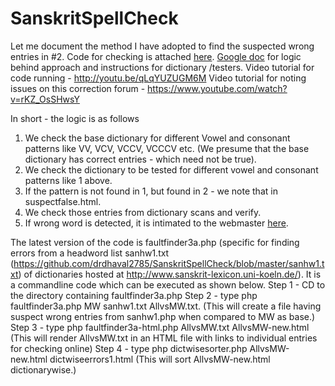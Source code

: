 SanskritSpellCheck
==================

Let me document the method I have adopted to find the suspected wrong entries in #2. 
Code for checking is attached <a href="https://github.com/drdhaval2785/SanskritSpellCheck">here</a>. 
<a href="https://docs.google.com/document/d/1G4HoDz9nuj2GPeHQopNVSnDEGrnXtoAuXFugj4sQHZg/edit?usp=sharing">Google doc</a> for logic behind approach and instructions for dictionary /testers.
Video tutorial for code running - http://youtu.be/qLqYUZUGM6M
Video tutorial for noting issues on this correction forum - https://www.youtube.com/watch?v=rKZ_OsSHwsY

In short - the logic is as follows
1. We check the base dictionary for different Vowel and consonant patterns like VV, VCV, VCCV, VCCCV etc. (We presume that the base dictionary has correct entries - which need not be true).
2. We check the dictionary to be tested for different vowel and consonant patterns like 1 above.
3. If the pattern is not found in 1, but found in 2 - we note that in suspectfalse.html.
4. We check those entries from dictionary scans and verify.
5. If wrong word is detected, it is intimated to the webmaster <a href="https://github.com/sanskrit-lexicon/CORRECTIONS/issues">here</a>.

The latest version of the code is faultfinder3a.php (specific for finding errors from a headword list sanhw1.txt (https://github.com/drdhaval2785/SanskritSpellCheck/blob/master/sanhw1.txt) of dictionaries hosted at http://www.sanskrit-lexicon.uni-koeln.de/).
It is a commandline code which can be executed as shown below.
Step 1 - CD to the directory containing faultfinder3a.php
Step 2 - type php faultfinder3a.php MW sanhw1.txt AllvsMW.txt. (This will create a file having suspect wrong entries from sanhw1.php when compared to MW as base.) 
Step 3 - type php faultfinder3a-html.php AllvsMW.txt AllvsMW-new.html (This will render AllvsMW.txt in an HTML file with links to individual entries for checking online)
Step 4 - type php dictwisesorter.php AllvsMW-new.html dictwiseerrors1.html (This will sort AllvsMW-new.html dictionarywise.)

